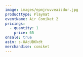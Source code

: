 ```yaml
---
image: images/epmjruvveaizdur.jpg
producttype: Playmat
eventName: Air Comiket 2
pricings:
  - quantity: 1
    price: 65
onsale: true
asin: s-UAcUB6kdt
merchandise: comiket
---
```


